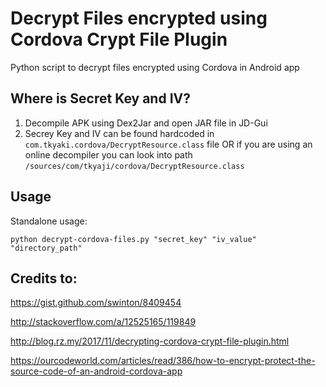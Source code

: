 # Decrypt Files encrypted using Cordova Crypt File Plugin
Python script to decrypt files encrypted using Cordova in Android app

## Where is Secret Key and IV?

1. Decompile APK using Dex2Jar and open JAR file in JD-Gui
2. Secrey Key and IV can be found hardcoded in `com.tkyaki.cordova/DecryptResource.class` file 
OR if you are using an online decompiler you can look into path `/sources/com/tkyaji/cordova/DecryptResource.class`

## Usage

Standalone usage:

```python decrypt-cordova-files.py "secret_key" "iv_value" "directory_path"```

## Credits to:
https://gist.github.com/swinton/8409454

http://stackoverflow.com/a/12525165/119849

http://blog.rz.my/2017/11/decrypting-cordova-crypt-file-plugin.html

https://ourcodeworld.com/articles/read/386/how-to-encrypt-protect-the-source-code-of-an-android-cordova-app
